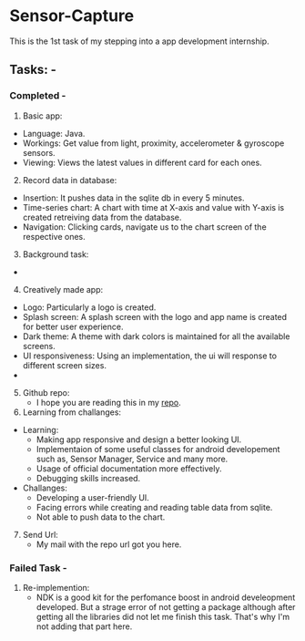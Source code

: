 # Sensor-Capture
This is the 1st task of my stepping into a app development internship.

## Tasks: -
### Completed - 
1. Basic app:
 * Language: Java.
 * Workings: Get value from light, proximity, accelerometer & gyroscope sensors.
 * Viewing: Views the latest values in different card for each ones.
2. Record data in database:
 * Insertion: It pushes data in the sqlite db in every 5 minutes.
 * Time-series chart: A chart with time at X-axis and value with Y-axis is created retreiving data from the database.
 * Navigation: Clicking cards, navigate us to the chart screen of the respective ones.
3. Background task:
 * 
4. Creatively made app:
 * Logo: Particularly a logo is created. 
 * Splash screen: A splash screen with the logo and app name is created for better user experience.
 * Dark theme: A theme with dark colors is maintained for all the available screens.
 * UI responsiveness: Using an implementation, the ui will response to different screen sizes.
 * 
5. Github repo:
   *  I hope you are reading this in my [repo](https://github.com/Neloy-Barman/Sensor-Capture).
8. Learning from challanges:
  * Learning:
     + Making app responsive and design a better looking UI.
     + Implementaion of some useful classes for android developement such as, Sensor Manager, Service and many more.
     + Usage of official documentation more effectively.
     + Debugging skills increased. 
   * Challanges:
     + Developing a user-friendly UI.
     + Facing errors while creating and reading table data from sqlite.
     + Not able to push data to the chart. 
7. Send Url:
   * My mail with the repo url got you here.
### Failed Task -
1. Re-implemention:
   * NDK is a good kit for the perfomance boost in android develeopment developed.
     But a strage error of not getting a package although after getting all the libraries did not let me finish this task.
     That's why I'm not adding that part here. 
